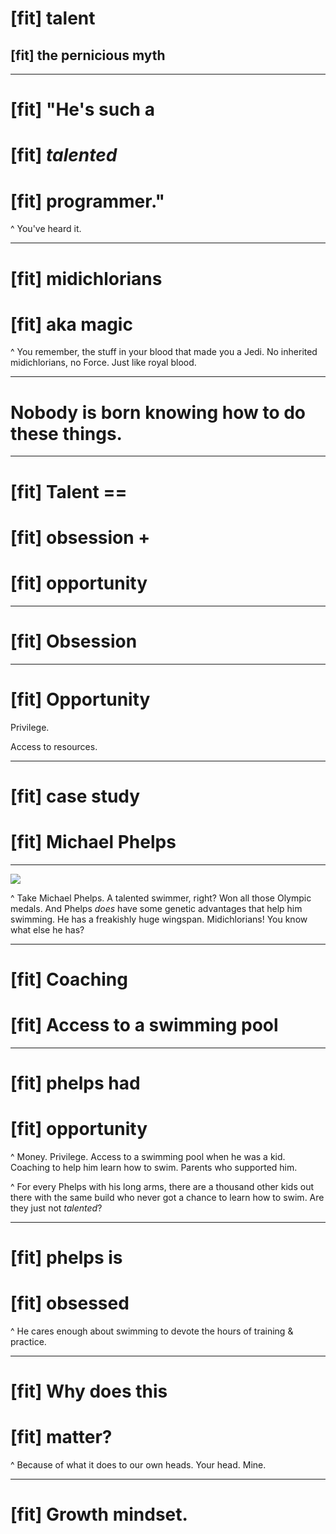 # [fit] talent
## [fit] the pernicious myth

---

# [fit] "He's such a
# [fit] *talented*
# [fit] programmer."

^ You've heard it.

---

# [fit] midichlorians
# [fit] aka magic

^ You remember, the stuff in your blood that made you a Jedi. No inherited midichlorians, no Force. Just like royal blood.

---

# Nobody is born knowing how to do these things.

---

# [fit] Talent ==
# [fit] obsession +
# [fit] opportunity


---

# [fit] Obsession


---

# [fit] Opportunity

Privilege.

Access to resources.

---

# [fit] case study
# [fit] Michael Phelps

---

![](http://footballmentaltoughness.com/wp-content/uploads/2013/01/michael-phelps-fly.jpg)


^ Take Michael Phelps. A talented swimmer, right? Won all those Olympic medals. And Phelps *does* have some genetic advantages that help him swimming. He has a freakishly huge wingspan. Midichlorians! You know what else he has?

---

# [fit] Coaching
# [fit] Access to a swimming pool

---

# [fit] phelps had
# [fit] opportunity

^ Money. Privilege. Access to a swimming pool when he was a kid. Coaching to help him learn how to swim. Parents who supported him.

^ For every Phelps with his long arms, there are a thousand other kids out there with the same build who never got a chance to learn how to swim. Are they just not *talented*?

---

# [fit] phelps is
# [fit] obsessed

^ He cares enough about swimming to devote the hours of training & practice.

---

# [fit] Why does this
# [fit] matter?

^ Because of what it does to our own heads. Your head. Mine.

---

# [fit] Growth mindset.
